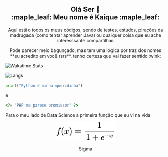 <h2 align="center">Olá Ser 👋<br/>:maple_leaf: Meu nome é Kaique :maple_leaf:</h1>

<p align="center">Aqui estão todos os meus códigos, sendo de testes, estudos, pirações da madrugada (como tentar aprender Java) ou qualquer coisa que eu ache interesssante compartilhar.</p>
<p align="center">Pode parecer meio bagunçado, mas tem uma lógica por traz dos nomes **eu acredito em você rsrs**, tenho certeza que vai fazer sentido <span align="center">:wink:</span></p>

<img align="center">![Wakatime Stats](https://github-readme-stats.vercel.app/api/wakatime?username=EdCKiq&theme=dark&layout=compact)</img>

<img align="center">![Langs](https://github-readme-stats.vercel.app/api/top-langs/?username=EdCKiq&theme=dark&layout=compact)</img>

~~~python
print("Python é minha queridinha")
~~~

e

~~~php
<?= "PHP me parece promissor" ?>
~~~

Para o meu lado de Data Science a primeira função que eu vi na vida

<!-- $$
 f(x)= \frac{1}{1+e^{-x}}
$$ -->

<div align="center"><img style="background: white;" src="svg/wodh0KOscS.svg"></div>

<p align=center>Sigma</p>
